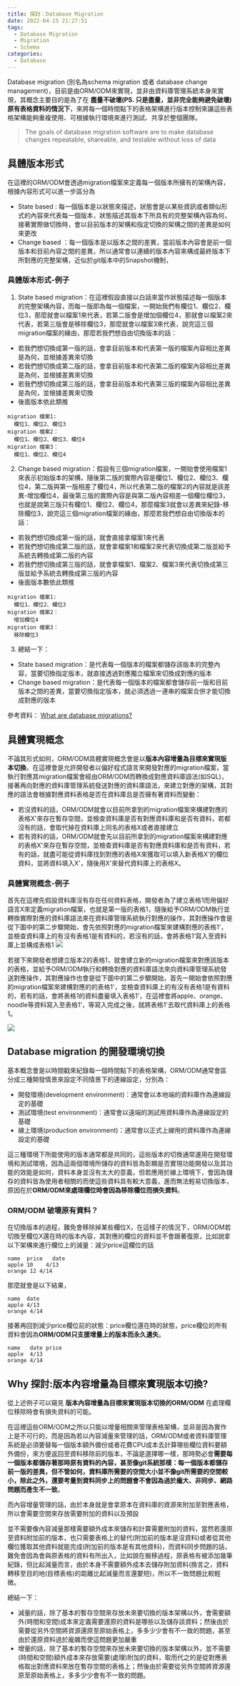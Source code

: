 ```yaml
---
title: 探討：Database Migration
date: 2022-04-15 21:27:51
tags:
  - Database Migration
  - Migration
  - Schema
categories:
  - Database
---
```


Database migration (別名為schema migration 或者 database change management)，目前是由ORM/ODM來實現，並非由資料庫管理系統本身來實現，其概念主要目的是為了在 **盡量不破壞(PS. 只是盡量，並非完全能夠避免破壞)原有表格資料的情況下**，來將每一個時間點下的表格架構進行版本控制來讓這些表格架構能夠重複使用、可根據執行環境來進行測試、共享於整個團隊。
> The goals of database migration software are to make database changes repeatable, shareable, and testable without loss of data


## 具體版本形式
在這裡的ORM/ODM會透過migration檔案來定義每一個版本所擁有的架構內容，根據內容形式可以進一步區分為
  - State based : 每一個版本是以狀態來描述，狀態會是以某些資訊或者類似形式的內容來代表每一個版本，狀態描述其版本下所具有的完整架構內容為何，接著實際做切換時，會以目前版本的架構和指定切換的架構之間的差異是如何來更改
  - Change based ：每一個版本是以版本之間的差異，當前版本內容會是前一個版本和目前內容之間的差異，所以通常會以連續的版本內容來構成最終版本下所對應的完整架構，近似於git版本中的Snapshot機制，
### 具體版本形式-例子 
  
1. State based migration：在這裡假設直接以白話來當作狀態描述每一個版本的完整架構內容，而每一版即為每一個檔案，一開始我們有欄位1、欄位2、欄位3，那麼就會以檔案1來代表，若第二版會是增加個欄位4，那就會以檔案2來代表，若第三版會是移除欄位3，那麼就會以檔案3來代表，說完這三個migration檔案的緣由，那麼若我們想自由切換版本的話：
  - 若我們想切換成第一版的話，會拿目前版本和代表第一版的檔案內容相比差異是為何，並根據差異來切換
  - 若我們想切換成第二版的話，會拿目前版本和代表第二版的檔案內容相比差異是為何，並根據差異來切換
  - 若我們想切換成第三版的話，會拿目前版本和代表第三版的檔案內容相比差異是為何，並根據差異來切換
  - 後面版本依此類推
```
migration 檔案1:
  欄位1、欄位2、欄位3
migration 檔案2：
  欄位1、欄位2、欄位3、欄位4
migration 檔案3：
  欄位1、欄位2、欄位4
```

2. Change based migration：假設有三個migration檔案，一開始會使用檔案1來表示初始版本的架構，隨後第二版的實際內容是欄位1、欄位2、欄位3、欄位4，第二版與第一版相差了欄位4，所以代表第二版的檔案2的內容就是該差異-增加欄位4，最後第三版的實際內容是與第二版內容相差一個欄位欄位3，也就是說第三版只有欄位1、欄位2、欄位4，那麼檔案3就會以差異來紀錄-移除欄位3，說完這三個migration檔案的緣由，那麼若我們想自由切換版本的話：
  - 若我們想切換成第一版的話，就會直接拿檔案1來代表
  - 若我們想切換成第二版的話，就會拿檔案1和檔案2來代表切換成第二版並給予系統去轉換成第二版的內容
  - 若我們想切換成第三版的話，就會拿檔案1、檔案2、檔案3來代表切換成第三版並給予系統去轉換成第三版的內容
  - 後面版本數依此類推
```
migration 檔案1:
  欄位1、欄位2、欄位3
migration 檔案2：
  增加欄位4
migration 檔案3：
  移除欄位3
```

3. 總結一下：
  - State based migration：是代表每一個版本的檔案都儲存該版本的完整內容，當要切換指定版本，就直接透過對應獨立檔案來切換成對應的版本
  - Change based migration：是代表每一個版本的檔案都會儲存前一版和目前版本之間的差異，當要切換指定版本，就必須透過一連串的檔案合併才能切換成對應的版本

參考資料：
[What are database migrations?](https://www.prisma.io/dataguide/types/relational/what-are-database-migrations#what-are-database-migrations)

## 具體實現概念
不論其形式如何，ORM/ODM具體實現概念會是以**版本內容增量為目標來實現版本切換**，在這裡會是允許開發者以偏好程式語言來開發對應的migration檔案，當執行對應其migration檔案會經由ORM/ODM而轉換成對應資料庫語法(如SQL)，接著再向對應的資料庫管理系統發送對應的資料庫語法，來建立對應的架構，其對應的語法會根據對應資料表格是否在資料庫且是否擁有著資料而變動：
  - 若沒資料的話，ORM/ODM就會以目前所拿到的migration檔案來構建對應的表格X'來存在暫存空間，並檢查資料庫是否有對應資料庫和是否有資料，若都沒有的話，會取代掉在資料庫上同名的表格X或者直接建立
  - 若有資料的話，ORM/ODM就會先以目前所拿到的migration檔案來構建對應的表格X'來存在暫存空間，並檢查資料庫是否有對應資料庫和是否有資料，若有的話，就盡可能從資料庫找到對應的表格X來獲取可以填入新表格X'的欄位資料，並將資料填入X'，隨後用X'來替代資料庫上的表格X。

### 具體實現概念-例子
首先在這裡先假設資料庫沒有存在任何資料表格，開發者為了建立表格1而用偏好語言X來定義migration檔案，也就是第一版的表格1，隨後給予ORM/ODM執行並轉換實際對應的資料庫語法來在資料庫管理系統執行對應的操作，其對應操作會是從下圖中的第二步驟開始，會先依照對應的migration檔案來建構對應的表格1'，並檢查資料庫上的有沒有表格1是有資料的，若沒有的話，會將表格1‘寫入至資料庫上並構成表格1
![](https://res.cloudinary.com/dqfxgtyoi/image/upload/v1650021326/blog/database/migration/db-migration-build-table1_vjnkjf.png)


若接下來開發者想建立版本2的表格1，就會建立新的migration檔案來對應該版本的表格，並給予ORM/ODM執行和轉換對應的資料庫語法來向資料庫管理系統發送對應操作，其對應操作也會是從下圖中的第二步驟開始，首先一開始會依照對應的migration檔案來建構對應的的表格1'，並檢查資料庫上的有沒有表格1是有資料的，若有的話，會將表格1的資料盡量填入表格1'，在這裡會將apple、orange、noodle等資料寫入至表格1'，等寫入完成之後，就將表格1'去取代資料庫上的表格1。

![](https://res.cloudinary.com/dqfxgtyoi/image/upload/v1650021326/blog/database/migration/db-migration-update-table1_puwlsx.png)

## Database migration 的開發環境切換
基本概念會是以時間戳來紀錄每一個時間點下的表格架構，ORM/ODM通常會區分成三種開發情景來設定不同情景下的連線設定，分別為：
  - 開發環境(development environment)：通常會以本地端的資料庫作為連線設定的基礎
  - 測試環境(test environment)：通常會以遠端的測試用資料庫作為連線設定的基礎
  - 線上環境(production environment)：通常會以正式上線用的資料庫作為連線設定的基礎

這三種環境下所能使用的版本通常都是共同的，這些版本的切換通常運用在開發環境和測試環境，因為這兩個環境所儲存的資料皆為彰顯是否實現功能開發以及其功能的效能是如何，資料本身並沒有太大的意義，但若應用於線上環境下，會因為儲存的資料皆為使用者相關的而使這些資料具有較大意義，進而無法輕易切換版本，原因在於**ORM/ODM來處理欄位時會因為移除欄位而損失資料**。

### ORM/ODM 破壞原有資料？
在切換版本的過程，難免會移除掉某些欄位X，在這樣子的情況下，ORM/ODM若切換至欄位X還在時的版本內容，其對應的欄位的資料並不會跟著復原，比如說拿以下架構來進行欄位上的減量：減少price這欄位的話
```
name  price   date
apple 10    4/13
orange 12 4/14
```
那麼就會是以下結果，
```
name  date
apple 4/13
orange 4/14
```
接著再回到減少price欄位前的狀態：price欄位還在時的狀態，price欄位的所有資料會因為**ORM/ODM只支援增量上的版本而永久遺失**。
```
name   date price
apple  4/13
orange 4/14
```

## Why 探討:版本內容增量為目標來實現版本切換?
從上述例子可以窺見 **版本內容增量為目標來實現版本切換的ORM/ODM** 在處理欄位移除時會有損失資料的可能。

在這裡這些ORM/ODM之所以只能以增量相關來管理表格架構，並非是因為實作上是不可行的，而是因為若以內容減量來管理的話，ORM/ODM或者資料庫管理系統是必須要替每一個版本額外備份或者花費CPU成本去計算哪些欄位資料要額外備份，來方便返回至資料移除前的版本，不論是選擇哪一樣，那時勢必會**需要每一個版本都儲存著那時原有資料的內容，甚至像git系統那樣：每一個版本都儲存前一版的差異，但不管如何，資料庫所需要的空間大小並不像git所需要的空間較小，除此之外，還要考量到資料同步上的問題會不會因為過於龐大、非同步、網路問題而產生不一致**。

而內容增量管理的話，由於本身就是會拿原本在資料庫的資源來附加至對應表格，所以會需要空間來存放需要附加的資料以及預設

並不需要像內容減量那樣需要額外成本來儲存和計算需要附加的資料，當然若還原至資料附加前的版本，也只需要表格上的替代(附加前的版本是沒資料)或者從其他欄位獲取其他資料就能完成(附加前的版本是有其他資料)，而資料同步問題的話，難免會因為會與原表格的資料有所出入，比如說在搬移過程，原表格有被添加幾筆紀錄，但比起減量而言，由於本身不需要額外成本去儲存附加資料(換言之，資料轉移至目的地(目標表格)的距離比起減量而言還要短)，所以不一致問題比較輕微。

總結一下：
  - 減量的話，除了基本的暫存空間來存放未來要切換的版本架構以外，會需要額外(時間和空間)成本來定義需要還原的資料是哪些以及儲存該資料；然後由於需要從另外空間將資源還原至原始表格上，多多少少會有不一致的問題，甚至由於還原資料過於龐雜而使這問題更加嚴重
  - 增量的話，除了基本的暫存空間來存放未來要切換的版本架構以外，並不需要(時間和空間)額外成本來存放需要(處理)附加的資料，取而代之的是從對應表格取出對應資料來放在暫存空間的表格上；然後由於需要從另外空間將資源還原至原始表格上，多多少少會有不一致的問題。
